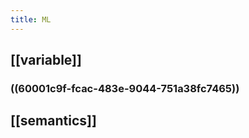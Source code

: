 ```yaml
---
title: ML
---
```


## [[variable]]
### ((60001c9f-fcac-483e-9044-751a38fc7465))
## [[semantics]]
###

